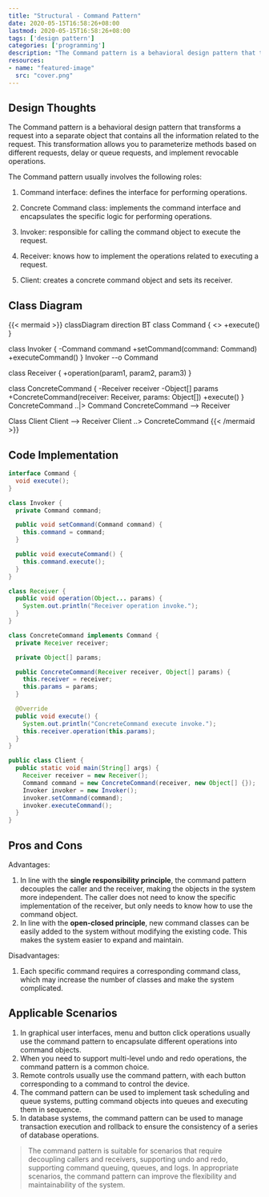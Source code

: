 ```yaml
---
title: "Structural - Command Pattern"
date: 2020-05-15T16:58:26+08:00
lastmod: 2020-05-15T16:58:26+08:00
tags: ['design pattern']
categories: ['programming']
description: "The Command pattern is a behavioral design pattern that transforms a request into a separate object that contains all the information related to the request. This transformation allows you to parameterize methods according to different requests, delay request execution or put it in a queue, and implement revocable operations."
resources:
- name: "featured-image"
  src: "cover.png"
---
```

<!--more-->
## Design Thoughts
The Command pattern is a behavioral design pattern that transforms a request into a separate object that contains all the information related to the request. This transformation allows you to parameterize methods based on different requests, delay or queue requests, and implement revocable operations.

The Command pattern usually involves the following roles:

1. Command interface: defines the interface for performing operations.

2. Concrete Command class: implements the command interface and encapsulates the specific logic for performing operations.

3. Invoker: responsible for calling the command object to execute the request.

4. Receiver: knows how to implement the operations related to executing a request.

5. Client: creates a concrete command object and sets its receiver.

## Class Diagram
{{< mermaid >}}
classDiagram
  direction BT
  class Command {
    <<interface>>
    +execute()
  }

  class Invoker {
    -Command command
    +setCommand(command: Command)
    +executeCommand()
  }
  Invoker --o Command

  class Receiver {
    +operation(param1, param2, param3)
  }

  class ConcreteCommand {
    -Receiver receiver
    -Object[] params
    +ConcreteCommand(receiver: Receiver, params: Object[])
    +execute()
  }
  ConcreteCommand ..|> Command
  ConcreteCommand --> Receiver

  Class Client
  Client --> Receiver
  Client ..> ConcreteCommand
{{< /mermaid >}}

## Code Implementation
```java
interface Command {
  void execute();
}

class Invoker {
  private Command command;

  public void setCommand(Command command) {
    this.command = command;
  }

  public void executeCommand() {
    this.command.execute();
  }
}

class Receiver {
  public void operation(Object... params) {
    System.out.println("Receiver operation invoke.");
  }
}

class ConcreteCommand implements Command {
  private Receiver receiver;

  private Object[] params;

  public ConcreteCommand(Receiver receiver, Object[] params) {
    this.receiver = receiver;
    this.params = params;
  }

  @Override
  public void execute() {
    System.out.println("ConcreteCommand execute invoke.");
    this.receiver.operation(this.params);
  }
}

public class Client {
  public static void main(String[] args) {
    Receiver receiver = new Receiver();
    Command command = new ConcreteCommand(receiver, new Object[] {});
    Invoker invoker = new Invoker();
    invoker.setCommand(command);
    invoker.executeCommand();
  }
}
```

## Pros and Cons
Advantages:
1. In line with the **single responsibility principle**, the command pattern decouples the caller and the receiver, making the objects in the system more independent. The caller does not need to know the specific implementation of the receiver, but only needs to know how to use the command object.
2. In line with the **open-closed principle**, new command classes can be easily added to the system without modifying the existing code. This makes the system easier to expand and maintain.

Disadvantages:
1. Each specific command requires a corresponding command class, which may increase the number of classes and make the system complicated.

## Applicable Scenarios
1. In graphical user interfaces, menu and button click operations usually use the command pattern to encapsulate different operations into command objects.
2. When you need to support multi-level undo and redo operations, the command pattern is a common choice.
3. Remote controls usually use the command pattern, with each button corresponding to a command to control the device.
4. The command pattern can be used to implement task scheduling and queue systems, putting command objects into queues and executing them in sequence.
5. In database systems, the command pattern can be used to manage transaction execution and rollback to ensure the consistency of a series of database operations.

> The command pattern is suitable for scenarios that require decoupling callers and receivers, supporting undo and redo, supporting command queuing, queues, and logs.
> In appropriate scenarios, the command pattern can improve the flexibility and maintainability of the system.